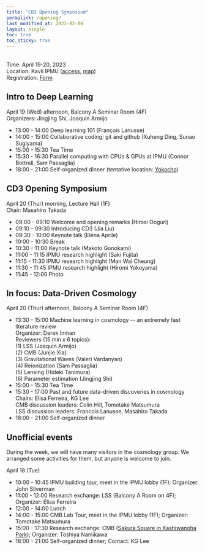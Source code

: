 ```yaml
---
title: "CD3 Opening Symposium"
permalink: /opening/
last_modified_at: 2023-02-08
layout: single
toc: true
toc_sticky: true
---
```


\
Time: April 19-20, 2023\
Location: Kavli IPMU ([access](https://www.ipmu.jp/visitors/access-ipmu), [map](https://goo.gl/maps/hJHkry4p9yiNJfSV7))\
Registration: [Form](https://forms.gle/tjxAJsuzH7KHFRvL9)

## Intro to Deep Learning
April 19 (Wed) afternoon, Balcony A Seminar Room (4F)\
Organizers: Jingjing Shi, Joaquin Armijo

- 13:00 - 14:00 Deep learning 101 (François Lanusse)
- 14:00 - 15:00 Collaborative coding: git and github (Xuheng Ding, Sunao Sugiyama)
- 15:00 - 15:30 Tea Time
- 15:30 - 16:30 Parallel computing with CPUs & GPUs at IPMU (Connor Bottrell, Sam Passaglia)
- 18:00 - 21:00 Self-organized dinner (tentative location: [Yokocho](https://goo.gl/maps/Kq9mPx5AgmwEpxTt6))

## CD3 Opening Symposium
April 20 (Thur) morning, Lecture Hall (1F)\
Chair: Masahiro Takada

- 09:00 - 09:10 Welcome and opening remarks (Hirosi Ooguri)
- 09:10 - 09:30 Introducing CD3 (Jia Liu)
- 09:30 - 10:00	Keynote talk (Elena Aprile)
- 10:00 - 10:30 Break
- 10:30 - 11:00 Keynote talk (Makoto Gonokami)
- 11:00 - 11:15 IPMU research highlight (Saki Fujita)
- 11:15 - 11:30 IPMU research highlight (Man Wai Cheung)
- 11:30 - 11:45 IPMU research highlight (Hiromi Yokoyama)
- 11:45 - 12:00	Photo

## In focus: Data-Driven Cosmology
April 20 (Thur) afternoon, Balcony A Seminar Room (4F)

- 13:30 - 15:00 Machine learning in cosmology -- an extremely fast literature review\
Organizer: Derek Inman\
Reviewers (15 min x 6 topics):\
(1) LSS (Joaquin Armijo)\
(2) CMB (Junjie Xia)\
(3) Gravitational Waves (Valeri Vardanyan)\
(4) Reionization (Sam Passaglia)\
(5) Lensing (Hideki Tanimura)\
(6) Parameter estimation (Jingjing Shi) 
- 15:00 - 15:30 Tea Time
- 15:30 - 17:00 Past and future data-driven discoveries in cosmology\
Chairs: Elisa Ferreira, KG Lee\
CMB discussion leaders: Colin Hill, Tomotake Matsumura\
LSS discussion leaders: Francois Lanusse, Masahiro Takada
- 18:00 - 21:00 Self-organized dinner

## Unofficial events
During the week, we will have many visitors in the cosmology group. We arranged some activities for them, but anyone is welcome to join.

April 18 (Tue)

- 10:00 - 10:45 IPMU building tour, meet in the IPMU lobby (1F); Organizer: John Silverman
- 11:00 - 12:00 Research exchange: LSS (Balcony A Room on 4F); Organizer: Elisa Ferreira
- 12:00 - 14:00 Lunch
- 14:00 - 15:00 CMB Lab Tour, meet in the IPMU lobby (1F); Organizer: Tomotake Matsumura
- 15:00 - 17:30 Research exchange: CMB ([Sakura Square in Kashiwanoha Park](https://goo.gl/maps/m4huFHdnDEiLqays7)); Organizer: Toshiya Namikawa
- 18:00 - 21:00 Self-organized dinner; Contact: KG Lee
